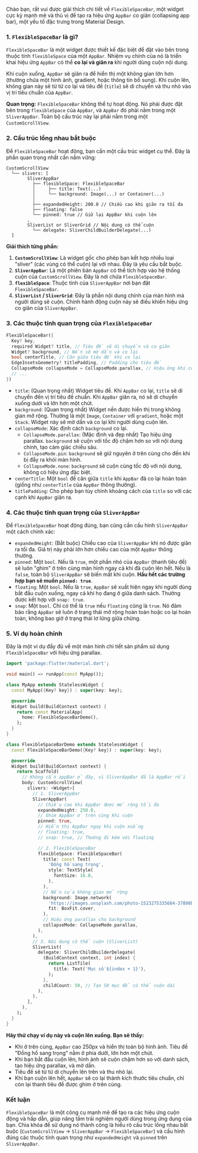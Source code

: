 Chào bạn, rất vui được giải thích chi tiết về `FlexibleSpaceBar`, một widget cực kỳ mạnh mẽ và thú vị để tạo ra hiệu ứng `AppBar` co giãn (collapsing app bar), một yếu tố đặc trưng trong Material Design.

### 1. `FlexibleSpaceBar` là gì?

`FlexibleSpaceBar` là một widget được thiết kế đặc biệt để đặt vào bên trong thuộc tính `flexibleSpace` của một `AppBar`. Nhiệm vụ chính của nó là triển khai hiệu ứng `AppBar` có thể **co lại và giãn ra** khi người dùng cuộn nội dung.

Khi cuộn xuống, `AppBar` sẽ giãn ra để hiển thị một không gian lớn hơn (thường chứa một hình ảnh, gradient, hoặc thông tin bổ sung). Khi cuộn lên, không gian này sẽ từ từ co lại và tiêu đề (`title`) sẽ di chuyển và thu nhỏ vào vị trí tiêu chuẩn của `AppBar`.

**Quan trọng:** `FlexibleSpaceBar` không thể tự hoạt động. Nó phải được đặt bên trong `flexibleSpace` của `AppBar`, và `AppBar` đó phải nằm trong một `SliverAppBar`. Toàn bộ cấu trúc này lại phải nằm trong một `CustomScrollView`.

### 2. Cấu trúc lồng nhau bắt buộc

Để `FlexibleSpaceBar` hoạt động, bạn cần một cấu trúc widget cụ thể. Đây là phần quan trọng nhất cần nắm vững:

```
CustomScrollView
  └── slivers: [
        SliverAppBar
          ├── flexibleSpace: FlexibleSpaceBar
          │     ├── title: Text(...)
          │     └── background: Image(...) or Container(...)
          │
          ├── expandedHeight: 200.0 // Chiều cao khi giãn ra tối đa
          ├── floating: false
          └── pinned: true // Giữ lại AppBar khi cuộn lên
        ,
        SliverList or SliverGrid // Nội dung có thể cuộn
          └── delegate: SliverChildBuilderDelegate(...)
  ]
```

**Giải thích từng phần:**

1.  **`CustomScrollView`**: Là widget gốc cho phép bạn kết hợp nhiều loại "sliver" (các vùng có thể cuộn) lại với nhau. Đây là yêu cầu bắt buộc.
2.  **`SliverAppBar`**: Là một phiên bản `AppBar` có thể tích hợp vào hệ thống cuộn của `CustomScrollView`. Đây là nơi chứa `FlexibleSpaceBar`.
3.  **`flexibleSpace`**: Thuộc tính của `SliverAppBar` nơi bạn đặt `FlexibleSpaceBar`.
4.  **`SliverList` / `SliverGrid`**: Đây là phần nội dung chính của màn hình mà người dùng sẽ cuộn. Chính hành động cuộn này sẽ điều khiển hiệu ứng co giãn của `SliverAppBar`.

### 3. Các thuộc tính quan trọng của `FlexibleSpaceBar`

```dart
FlexibleSpaceBar({
  Key? key,
  required Widget? title, // Tiêu đề sẽ di chuyển và co giãn
  Widget? background, // Nền sẽ mờ dần và co lại
  bool centerTitle, // Căn giữa tiêu đề khi co lại
  EdgeInsetsGeometry? titlePadding, // Padding cho tiêu đề
  CollapseMode collapseMode = CollapseMode.parallax, // Hiệu ứng khi co lại
  // ...
})
```

*   `title`: (Quan trọng nhất) Widget tiêu đề. Khi `AppBar` co lại, `title` sẽ di chuyển đến vị trí tiêu đề chuẩn. Khi `AppBar` giãn ra, nó sẽ di chuyển xuống dưới và lớn hơn một chút.
*   `background`: (Quan trọng nhất) Widget nền được hiển thị trong không gian mở rộng. Thường là một `Image`, `Container` với `gradient`, hoặc một `Stack`. Widget này sẽ mờ dần và co lại khi người dùng cuộn lên.
*   `collapseMode`: Xác định cách `background` co lại.
    *   `CollapseMode.parallax`: (Mặc định và đẹp nhất) Tạo hiệu ứng parallax. `background` sẽ cuộn với tốc độ chậm hơn so với nội dung chính, tạo cảm giác chiều sâu.
    *   `CollapseMode.pin`: `background` sẽ giữ nguyên ở trên cùng cho đến khi bị đẩy ra khỏi màn hình.
    *   `CollapseMode.none`: `background` sẽ cuộn cùng tốc độ với nội dung, không có hiệu ứng đặc biệt.
*   `centerTitle`: Một `bool` để căn giữa `title` khi `AppBar` đã co lại hoàn toàn (giống như `centerTitle` của `AppBar` thông thường).
*   `titlePadding`: Cho phép bạn tùy chỉnh khoảng cách của `title` so với các cạnh khi `AppBar` giãn ra.

### 4. Các thuộc tính quan trọng của `SliverAppBar`

Để `FlexibleSpaceBar` hoạt động đúng, bạn cũng cần cấu hình `SliverAppBar` một cách chính xác:

*   `expandedHeight`: (Bắt buộc) Chiều cao của `SliverAppBar` khi nó được giãn ra tối đa. Giá trị này phải lớn hơn chiều cao của một `AppBar` thông thường.
*   `pinned`: Một `bool`. Nếu là `true`, một phần nhỏ của `AppBar` (thanh tiêu đề) sẽ luôn "ghim" ở trên cùng màn hình ngay cả khi đã cuộn lên hết. Nếu là `false`, toàn bộ `SliverAppBar` sẽ biến mất khi cuộn. **Hầu hết các trường hợp bạn sẽ muốn `pinned: true`**.
*   `floating`: Một `bool`. Nếu là `true`, `AppBar` sẽ xuất hiện ngay khi người dùng bắt đầu cuộn xuống, ngay cả khi họ đang ở giữa danh sách. Thường được kết hợp với `snap: true`.
*   `snap`: Một `bool`. Chỉ có thể là `true` nếu `floating` cũng là `true`. Nó đảm bảo rằng `AppBar` sẽ luôn ở trạng thái mở rộng hoàn toàn hoặc co lại hoàn toàn, không bao giờ ở trạng thái lơ lửng giữa chừng.

### 5. Ví dụ hoàn chỉnh

Đây là một ví dụ đầy đủ về một màn hình chi tiết sản phẩm sử dụng `FlexibleSpaceBar` với hiệu ứng parallax.

```dart
import 'package:flutter/material.dart';

void main() => runApp(const MyApp());

class MyApp extends StatelessWidget {
  const MyApp({Key? key}) : super(key: key);

  @override
  Widget build(BuildContext context) {
    return const MaterialApp(
      home: FlexibleSpaceBarDemo(),
    );
  }
}

class FlexibleSpaceBarDemo extends StatelessWidget {
  const FlexibleSpaceBarDemo({Key? key}) : super(key: key);

  @override
  Widget build(BuildContext context) {
    return Scaffold(
      // Không cần appBar ở đây, vì SliverAppBar đã là AppBar rồi
      body: CustomScrollView(
        slivers: <Widget>[
          // 1. SliverAppBar
          SliverAppBar(
            // Chiều cao khi AppBar được mở rộng tối đa
            expandedHeight: 250.0,
            // Ghim AppBar ở trên cùng khi cuộn
            pinned: true,
            // Hiển thị AppBar ngay khi cuộn xuống
            // floating: true,
            // snap: true, // Thường đi kèm với floating

            // 2. FlexibleSpaceBar
            flexibleSpace: FlexibleSpaceBar(
              title: const Text(
                'Đồng hồ sang trọng',
                style: TextStyle(
                  fontSize: 16.0,
                ),
              ),
              // Nền của không gian mở rộng
              background: Image.network(
                'https://images.unsplash.com/photo-1523275335684-37898b6baf30',
                fit: BoxFit.cover,
              ),
              // Hiệu ứng parallax cho background
              collapseMode: CollapseMode.parallax,
            ),
          ),
          // 3. Nội dung có thể cuộn (SliverList)
          SliverList(
            delegate: SliverChildBuilderDelegate(
              (BuildContext context, int index) {
                return ListTile(
                  title: Text('Mục số ${index + 1}'),
                );
              },
              childCount: 50, // Tạo 50 mục để có thể cuộn dài
            ),
          ),
        ],
      ),
    );
  }
}
```

**Hãy thử chạy ví dụ này và cuộn lên xuống. Bạn sẽ thấy:**
*   Khi ở trên cùng, `AppBar` cao 250px và hiển thị toàn bộ hình ảnh. Tiêu đề "Đồng hồ sang trọng" nằm ở phía dưới, lớn hơn một chút.
*   Khi bạn bắt đầu cuộn lên, hình ảnh sẽ cuộn chậm hơn so với danh sách, tạo hiệu ứng parallax, và mờ dần.
*   Tiêu đề sẽ từ từ di chuyển lên trên và thu nhỏ lại.
*   Khi bạn cuộn lên hết, `AppBar` sẽ co lại thành kích thước tiêu chuẩn, chỉ còn lại thanh tiêu đề được ghim ở trên cùng.

### Kết luận

`FlexibleSpaceBar` là một công cụ mạnh mẽ để tạo ra các hiệu ứng cuộn động và hấp dẫn, giúp nâng tầm trải nghiệm người dùng trong ứng dụng của bạn. Chìa khóa để sử dụng nó thành công là hiểu rõ cấu trúc lồng nhau bắt buộc (`CustomScrollView` -> `SliverAppBar` -> `FlexibleSpaceBar`) và cấu hình đúng các thuộc tính quan trọng như `expandedHeight` và `pinned` trên `SliverAppBar`.
